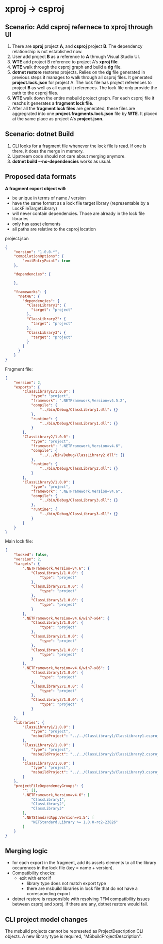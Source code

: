 # xproj -> csproj

## Scenario: Add csproj refernece to xproj through UI

1. There are __xproj__ project __A__, and __csproj__ project __B__. The dependency relationship is not established now.
2. User add project __B__ as a reference to __A__ through Visual Studio UI.
3. __WTE__ add project B reference to project A's __xproj file__.
4. __WTE__ walk through the csproj graph and build a __dg__ file.
5. __dotnet restore__ restores projects. Relies on the __dg__ file generated in previous steps it manages to walk through all csproj files. It generated __project.lock.json__ for project A. The lock file has project references to project __B__ as well as all csproj it references. The lock file only provide the path to the csproj files.
6. __WTE__ walk down the entire msbuild project graph. For each csproj file it reachs it generates a __fragment lock file__.
7. After all the __fragment lock files__ are generated, these files are aggregrated into one __project.fragments.lock.json__ file by __WTE__. It placed at the same place as project A's __project.json__.

## Scenario: dotnet Build

1. CLI looks for a fragment file whenever the lock file is read. If one is there, it does the merge in memory.
2. Upstream code should not care about merging anymore.
2. __dotnet build --no-dependencies__ works as usual.
 
## Proposed data formats

**A fragment export object will:**
- be unique in terms of name / version
- have the same format as a lock file target library (representable by a LockFileTargetLibrary)
- will never contain dependencies. Those are already in the lock file libraries
- only has asset elements
- all paths are relative to the csproj location

project.json
```json
﻿{
    "version": "1.0.0-*",
    "compilationOptions": {
        "emitEntryPoint": true
    },

    "dependencies": {

    },

    "frameworks": {
      "net46": {
        "dependencies": {
          "ClassLibrary1": {
            "target": "project"
          },
          "ClassLibrary2": {
            "target": "project"
          },
          "ClassLibrary3": {
            "target": "project"
          }
        }
      }
    }
}

```

Fragment file:
```json
{
	"version": 2,
	"exports": {
		"ClassLibrary1/1.0.0": {
			"type": "project",
			"framework": ".NETFramework,Version=v4.5.2",
			"compile": {
				"../bin/Debug/ClassLibrary1.dll": {}
			},
			"runtime": {
				"../bin/Debug/ClassLibrary1.dll": {}
			}
		},
		"ClassLibrary2/1.0.0": {
			"type": "project",
			"framework": ".NETFramework,Version=v4.6",
			"compile": {
				"../../bin/Debug/ClassLibrary2.dll": {}
			},
			"runtime": {
				"../bin/Debug/ClassLibrary2.dll": {}
			}
		},
		"ClassLibrary3/1.0.0": {
			"type": "project",
			"framework": ".NETFramework,Version=v4.6",
			"compile": {
				"../bin/Debug/ClassLibrary3.dll": {}
			},
			"runtime": {
				"../bin/Debug/ClassLibrary3.dll": {}
			}
		}
	}
}
```

Main lock file:

```json
{
	"locked": false,
	"version": 2,
	"targets": {
		".NETFramework,Version=v4.6": {
			"ClassLibrary1/1.0.0": {
				"type": "project"
			},
			"ClassLibrary2/1.0.0": {
				"type": "project"
			},
			"ClassLibrary3/1.0.0": {
				"type": "project"
			}
		},
		".NETFramework,Version=v4.6/win7-x64": {
			"ClassLibrary1/1.0.0": {
				"type": "project"
			},
			"ClassLibrary2/1.0.0": {
				"type": "project"
			},
			"ClassLibrary3/1.0.0": {
				"type": "project"
			}
		},
		".NETFramework,Version=v4.6/win7-x86": {
			"ClassLibrary1/1.0.0": {
				"type": "project"
			},
			"ClassLibrary2/1.0.0": {
				"type": "project"
			},
			"ClassLibrary3/1.0.0": {
				"type": "project"
			}
		}
	},
	"libraries": {
		"ClassLibrary1/1.0.0": {
			"type": "project",
			"msbuildProject": "../../ClassLibrary1/ClassLibrary1.csproj"
		},
		"ClassLibrary2/1.0.0": {
			"type": "project",
			"msbuildProject": "../../ClassLibrary2/ClassLibrary2.csproj"
		},
		"ClassLibrary3/1.0.0": {
			"type": "project",
			"msbuildProject": "../../ClassLibrary3/ClassLibrary3.csproj"
		}
	},
	"projectFileDependencyGroups": {
		"": [],
		".NETFramework,Version=v4.6": [
			"ClassLibrary1",
			"ClassLibrary2",
			"ClassLibrary3"
		],
		".NETStandardApp,Version=v1.5": [
			"NETStandard.Library >= 1.0.0-rc2-23826"
		]
	}
}
```

## Merging logic

- for each export in the fragment, add its assets elements to all the library occurences in the lock file (key = name + version).
- Compatibility checks:
    - exit with error if
        - library type does not match export type
        - there are msbuild libraries in lock file that do not have a corresponding export
- dotnet restore is responsible with resolving TFM compatibility issues between csproj and xproj. If there are any, dotnet restore would fail.

## CLI project model changes
The msbuild projects cannot be represeted as ProjectDescription CLI objects. 
A new library type is required, "MSbuildProjectDescription". 

